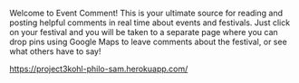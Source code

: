 Welcome to Event Comment! This is your ultimate source for reading and posting helpful comments in real time about events and festivals. Just click on your festival and you will be taken to a separate page where you can drop pins using Google Maps to leave comments about the festival, or see what others have to say!

https://project3kohl-philo-sam.herokuapp.com/
